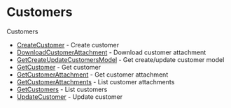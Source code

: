# Customers

Customers


* [CreateCustomer](createcustomer.md) - Create customer
* [DownloadCustomerAttachment](downloadcustomerattachment.md) - Download customer attachment
* [GetCreateUpdateCustomersModel](getcreateupdatecustomersmodel.md) - Get create/update customer model
* [GetCustomer](getcustomer.md) - Get customer
* [GetCustomerAttachment](getcustomerattachment.md) - Get customer attachment
* [GetCustomerAttachments](getcustomerattachments.md) - List customer attachments
* [GetCustomers](getcustomers.md) - List customers
* [UpdateCustomer](updatecustomer.md) - Update customer